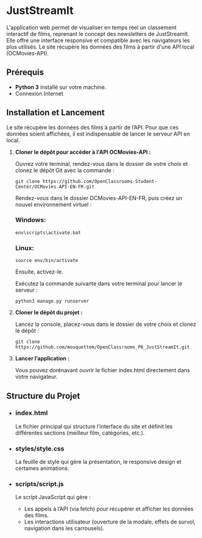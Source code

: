 # JustStreamIt

L'application web permet de visualiser en temps réel un classement interactif de films, 
reprenant le concept des newsletters de JustStreamIt. Elle offre une interface responsive 
et compatible avec les navigateurs les plus utilisés. Le site récupère les données des films 
à partir d'une API local (OCMovies-API).

## Prérequis

- **Python 3** installé sur votre machine.
- Connexion Internet

## Installation et Lancement

Le site récupère les données des films à partir de l’API. Pour que ces données 
soient affichées, il est indispensable de lancer le serveur API en local.

1. **Cloner le dépôt pour accéder à l'API OCMovies-API :**

    Ouvrez votre terminal, rendez-vous dans le dossier de votre choix et clonez 
    le dépôt Git avec la commande :
    ```
    git clone https://github.com/OpenClassrooms-Student-Center/OCMovies-API-EN-FR.git
    ```
    
    Rendez-vous dans le dossier OCMovies-API-EN-FR, puis créez un nouvel environnement virtuel :
    
    ### Windows:
    ```
    env\scripts\activate.bat
    ```
    ### Linux:
    ```
    source env/bin/activate
    ```
    Ensuite, activez-le.

    Exécutez la commande suivante dans votre terminal pour lancer le serveur :
    ```
    python3 manage.py runserver
    ```

2. **Cloner le dépôt du projet :**

    Lancez la console, placez-vous dans le dossier de votre choix et clonez le dépôt :
    ```
    git clone https://github.com/mouquettom/OpenClassrooms_P6_JustStreamIt.git
    ```

3. **Lancer l’application :**

    Vous pouvez dorénavant ouvrir le fichier index.html directement dans votre navigateur.


## Structure du Projet

- ### index.html
    Le fichier principal qui structure l’interface du site et définit les différentes sections (meilleur film, catégories, etc.).

- ### styles/style.css
    La feuille de style qui gère la présentation, le responsive design et certaines animations.

- ### scripts/script.js
    Le script JavaScript qui gère :
   - Les appels à l’API (via fetch) pour récupérer et afficher les données des films.
   - Les interactions utilisateur (ouverture de la modale, effets de survol, navigation dans les carrousels).